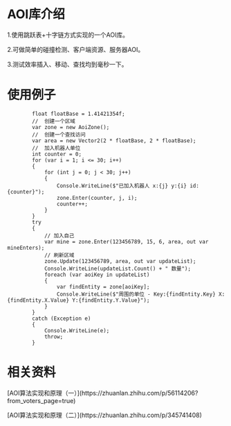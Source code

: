 AOI库介绍
==========

<p>1.使用跳跃表+十字链方式实现的一个AOI库。</p>
<p>2.可做简单的碰撞检测、客户端资源、服务器AOI。</p>
<p>3.测试效率插入、移动、查找均到毫秒一下。</p>

使用例子
==========
            float floatBase = 1.41421354f;   
            //  创建一个区域
            var zone = new AoiZone();
            //  创建一个查找访问
            var area = new Vector2(2 * floatBase, 2 * floatBase);
            //  加入机器人单位
            int counter = 0;
            for (var i = 1; i <= 30; i++)
            {
                for (int j = 0; j < 30; j++)
                {
                    Console.WriteLine($"已加入机器人 x:{j} y:{i} id:{counter}");
                    zone.Enter(counter, j, i);
                    counter++;
                }
            }
            try
            {
                // 加入自己
                var mine = zone.Enter(123456789, 15, 6, area, out var mineEnters);
                // 刷新区域
                zone.Update(123456789, area, out var updateList);
                Console.WriteLine(updateList.Count() + " 数量");
                foreach (var aoiKey in updateList)
                {
                    var findEntity = zone[aoiKey];
                    Console.WriteLine($"周围的单位 - Key:{findEntity.Key} X:{findEntity.X.Value} Y:{findEntity.Y.Value}");
                }
            }
            catch (Exception e)
            {
                Console.WriteLine(e);
                throw;
            }
相关资料
==========
<p>[AOI算法实现和原理（一）](https://zhuanlan.zhihu.com/p/56114206?from_voters_page=true)</p>
<p>[AOI算法实现和原理（二）](https://zhuanlan.zhihu.com/p/345741408)</p>

  
